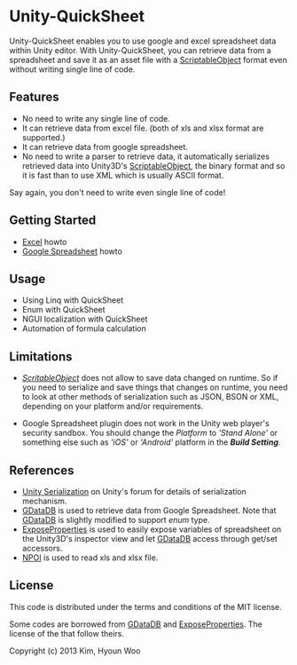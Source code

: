 Unity-QuickSheet
====================

Unity-QuickSheet enables you to use google and excel spreadsheet data within Unity editor. With Unity-QuickSheet, you can retrieve data from a spreadsheet and save it as an asset file with a [ScriptableObject](http://docs.unity3d.com/ScriptReference/ScriptableObject.html) format even without writing single line of code.


Features
--------
* No need to write any single line of code.
* It can retrieve data from excel file. (both of xls and xlsx format are supported.)
* It can retrieve data from google spreadsheet.
* No need to write a parser to retrieve data, it automatically serializes retrieved data into Unity3D's [ScriptableObject](http://docs.unity3d.com/ScriptReference/ScriptableObject.html), the binary format and so it is fast than to use XML which is usually ASCII format.

Say again, you don't need to write even single line of code!


Getting Started
---------------

* [Excel](http://kimsama.github.io/excel-howto/) howto
* [Google Spreadsheet](http://kimsama.github.io/googlehowto/) howto

Usage
-----

* Using Linq with QuickSheet
* Enum with QuickSheet
* NGUI localization with QuickSheet
* Automation of formula calculation


Limitations
-----------

* *[ScritableObject](http://docs.unity3d.com/ScriptReference/ScriptableObject.html)* does not allow to save data changed on runtime. So if you need to serialize and save things that changes on runtime, you need to look at other methods of serialization such as JSON, BSON or XML, depending on your platform and/or requirements.

* Google Spreadsheet plugin does not work in the Unity web player's security sandbox. You should change the *Platform* to *'Stand Alone'* or something else such as *'iOS'* or *'Android'* platform in the ***Build Setting***.


References
----------
* [Unity Serialization](http://forum.unity3d.com/threads/155352-Serialization-Best-Practices-Megapost) on Unity's forum for details of serialization mechanism.
* [GDataDB](https://github.com/mausch/GDataDB) is used to retrieve data from Google Spreadsheet. Note that [GDataDB](https://github.com/mausch/GDataDB) is slightly modified to support *enum* type.
* [ExposeProperties](http://wiki.unity3d.com/index.php/Expose_properties_in_inspector) is used to easily expose variables of spreadsheet on the Unity3D's inspector view and let [GDataDB](https://github.com/mausch/GDataDB) access through get/set accessors.
* [NPOI](https://npoi.codeplex.com/) is used to read xls and xlsx file.


License
-------

This code is distributed under the terms and conditions of the MIT license.

Some codes are borrowed from [GDataDB](https://github.com/mausch/GDataDB) and [ExposeProperties](http://wiki.unity3d.com/index.php/Expose_properties_in_inspector). The license of the that follow theirs.

Copyright (c) 2013 Kim, Hyoun Woo


